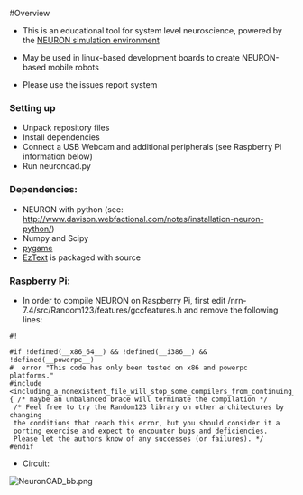 #Overview

* This is an educational tool for system level neuroscience, powered by the [NEURON simulation environment](http://www.neuron.yale.edu/neuron/)
* May be used in linux-based development boards to create NEURON-based mobile robots

* Please use the issues report system

### Setting up ###

* Unpack repository files
* Install dependencies
* Connect a USB Webcam and additional peripherals (see Raspberry Pi information below)
* Run neuroncad.py

### Dependencies: ###


* NEURON with python (see: http://www.davison.webfactional.com/notes/installation-neuron-python/)
* Numpy and Scipy
* [pygame](http://www.pygame.org/)
* [EzText](http://pygame.org/project-EzText-920-.html) is packaged with source

### Raspberry Pi: ###

* In order to compile NEURON on Raspberry Pi, first edit /nrn-7.4/src/Random123/features/gccfeatures.h and remove the following lines:


```
#!

#if !defined(__x86_64__) && !defined(__i386__) && !defined(__powerpc__)
#  error "This code has only been tested on x86 and powerpc platforms."
#include <including_a_nonexistent_file_will_stop_some_compilers_from_continuing_with_a_hopeless_task>
{ /* maybe an unbalanced brace will terminate the compilation */
 /* Feel free to try the Random123 library on other architectures by changing
 the conditions that reach this error, but you should consider it a
 porting exercise and expect to encounter bugs and deficiencies.
 Please let the authors know of any successes (or failures). */
#endif
```


* Circuit:

![NeuronCAD_bb.png](https://bitbucket.org/repo/aqpXBj/images/3727378928-NeuronCAD_bb.png)